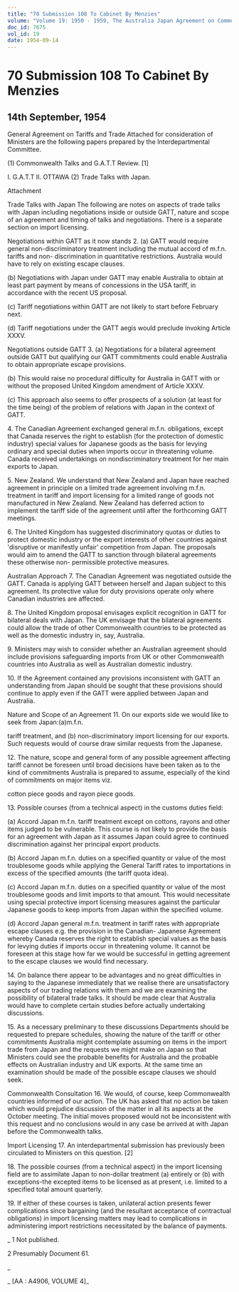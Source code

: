 ```yaml
---
title: "70 Submission 108 To Cabinet By Menzies"
volume: "Volume 19: 1950 - 1959, The Australia Japan Agreement on Commerce"
doc_id: 7675
vol_id: 19
date: 1954-09-14
---
```


# 70 Submission 108 To Cabinet By Menzies

## 14th September, 1954

General Agreement on Tariffs and Trade Attached for consideration of Ministers are the following papers prepared by the Interdepartmental Committee.

(1) Commonwealth Talks and G.A.T.T Review. [1]

I. G.A.T.T II. OTTAWA (2) Trade Talks with Japan.

Attachment

Trade Talks with Japan The following are notes on aspects of trade talks with Japan including negotiations inside or outside GATT, nature and scope of an agreement and timing of talks and negotiations. There is a separate section on import licensing.

Negotiations within GATT as it now stands 2. (a) GATT would require general non-discriminatory treatment including the mutual accord of m.f.n. tariffs and non- discrimination in quantitative restrictions. Australia would have to rely on existing escape clauses.

(b) Negotiations with Japan under GATT may enable Australia to obtain at least part payment by means of concessions in the USA tariff, in accordance with the recent US proposal.

(c) Tariff negotiations within GATT are not likely to start before February next.

(d) Tariff negotiations under the GATT aegis would preclude invoking Article XXXV.

Negotiations outside GATT 3. (a) Negotiations for a bilateral agreement outside GATT but qualifying our GATT commitments could enable Australia to obtain appropriate escape provisions.

(b) This would raise no procedural difficulty for Australia in GATT with or without the proposed United Kingdom amendment of Article XXXV.

(c) This approach also seems to offer prospects of a solution (at least for the time being) of the problem of relations with Japan in the context of GATT.

4\. The Canadian Agreement exchanged general m.f.n. obligations, except that Canada reserves the right to establish (for the protection of domestic industry) special values for Japanese goods as the basis for levying ordinary and special duties when imports occur in threatening volume. Canada received undertakings on nondiscriminatory treatment for her main exports to Japan.

5\. New Zealand. We understand that New Zealand and Japan have reached agreement in principle on a limited trade agreement involving m.f.n. treatment in tariff and import licensing for a limited range of goods not manufactured in New Zealand. New Zealand has deferred action to implement the tariff side of the agreement until after the forthcoming GATT meetings.

6\. The United Kingdom has suggested discriminatory quotas or duties to protect domestic industry or the export interests of other countries against 'disruptive or manifestly unfair' competition from Japan. The proposals would aim to amend the GATT to sanction through bilateral agreements these otherwise non- permissible protective measures.

Australian Approach 7. The Canadian Agreement was negotiated outside the GATT. Canada is applying GATT between herself and Japan subject to this agreement. Its protective value for duty provisions operate only where Canadian industries are affected.

8\. The United Kingdom proposal envisages explicit recognition in GATT for bilateral deals with Japan. The UK envisage that the bilateral agreements could allow the trade of other Commonwealth countries to be protected as well as the domestic industry in, say, Australia.

9\. Ministers may wish to consider whether an Australian agreement should include provisions safeguarding imports from UK or other Commonwealth countries into Australia as well as Australian domestic industry.

10\. If the Agreement contained any provisions inconsistent with GATT an understanding from Japan should be sought that these provisions should continue to apply even if the GATT were applied between Japan and Australia.

Nature and Scope of an Agreement 11. On our exports side we would like to seek from Japan:(a)m.f.n.

tariff treatment, and (b) non-discriminatory import licensing for our exports. Such requests would of course draw similar requests from the Japanese.

12\. The nature, scope and general form of any possible agreement affecting tariff cannot be foreseen until broad decisions have been taken as to the kind of commitments Australia is prepared to assume, especially of the kind of commitments on major items viz.

cotton piece goods and rayon piece goods.

13\. Possible courses (from a technical aspect) in the customs duties field:

(a) Accord Japan m.f.n. tariff treatment except on cottons, rayons and other items judged to be vulnerable. This course is not likely to provide the basis for an agreement with Japan as it assumes Japan could agree to continued discrimination against her principal export products.

(b) Accord Japan m.f.n. duties on a specified quantity or value of the most troublesome goods while applying the General Tariff rates to importations in excess of the specified amounts (the tariff quota idea).

(c) Accord Japan m.f.n. duties on a specified quantity or value of the most troublesome goods and limit imports to that amount. This would necessitate using special protective import licensing measures against the particular Japanese goods to keep imports from Japan within the specified volume.

(d) Accord Japan general m.f.n. treatment in tariff rates with appropriate escape clauses e.g. the provision in the Canadian- Japanese Agreement whereby Canada reserves the right to establish special values as the basis for levying duties if imports occur in threatening volume. It cannot be foreseen at this stage how far we would be successful in getting agreement to the escape clauses we would find necessary.

14\. On balance there appear to be advantages and no great difficulties in saying to the Japanese immediately that we realise there are unsatisfactory aspects of our trading relations with them and we are examining the possibility of bilateral trade talks. It should be made clear that Australia would have to complete certain studies before actually undertaking discussions.

15\. As a necessary preliminary to these discussions Departments should be requested to prepare schedules, showing the nature of the tariff or other commitments Australia might contemplate assuming on items in the import trade from Japan and the requests we might make on Japan so that Ministers could see the probable benefits for Australia and the probable effects on Australian industry and UK exports. At the same time an examination should be made of the possible escape clauses we should seek.

Commonwealth Consultation 16. We would, of course, keep Commonwealth countries informed of our action. The UK has asked that no action be taken which would prejudice discussion of the matter in all its aspects at the October meeting. The initial moves proposed would not be inconsistent with this request and no conclusions would in any case be arrived at with Japan before the Commonwealth talks.

Import Licensing 17. An interdepartmental submission has previously been circulated to Ministers on this question. [2]

18\. The possible courses (from a technical aspect) in the import licensing field are to assimilate Japan to non-dollar treatment (a) entirely or (b) with exceptions-the excepted items to be licensed as at present, i.e. limited to a specified total amount quarterly.

19\. If either of these courses is taken, unilateral action presents fewer complications since bargaining (and the resultant acceptance of contractual obligations) in import licensing matters may lead to complications in administering import restrictions necessitated by the balance of payments.

_ 1 Not published.

2 Presumably Document 61.

_

_ [AA : A4906, VOLUME 4]_
